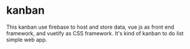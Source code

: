 # kanban
This kanban use firebase to host and store data, vue js as front end framework, and vuetify as CSS framework. It's kind of kanban to do list simple web app.
